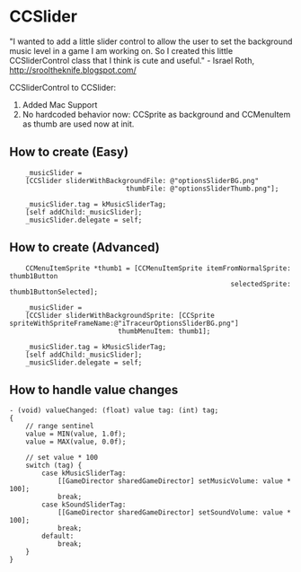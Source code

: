 CCSlider
==================

"I wanted to add a little slider control to allow the user to set the background music level in a game I am working on. 
So I created this little CCSliderControl class that I think is cute and useful." - Israel Roth, http://srooltheknife.blogspot.com/

CCSliderControl to CCSlider:

1. Added Mac Support
2. No hardcoded behavior now: CCSprite as background and CCMenuItem as thumb are used now at init.


How to create (Easy)
------------------------

        _musicSlider = 
		[CCSlider sliderWithBackgroundFile: @"optionsSliderBG.png"
							     thumbFile: @"optionsSliderThumb.png"];
		
		_musicSlider.tag = kMusicSliderTag;
		[self addChild:_musicSlider];
		_musicSlider.delegate = self;


How to create (Advanced)
------------------------

		CCMenuItemSprite *thumb1 = [CCMenuItemSprite itemFromNormalSprite: thumb1Button 
														   selectedSprite: thumb1ButtonSelected];
		
		_musicSlider = 
		[CCSlider sliderWithBackgroundSprite: [CCSprite spriteWithSpriteFrameName:@"iTraceurOptionsSliderBG.png"] 
							   thumbMenuItem: thumb1];
		
		_musicSlider.tag = kMusicSliderTag;
		[self addChild:_musicSlider];
		_musicSlider.delegate = self;
		
		
How to handle value changes
-------------

	- (void) valueChanged: (float) value tag: (int) tag; 
	{
		// range sentinel
		value = MIN(value, 1.0f);
		value = MAX(value, 0.0f);
		
		// set value * 100
		switch (tag) {
			case kMusicSliderTag:
				[[GameDirector sharedGameDirector] setMusicVolume: value * 100];
				break;
			case kSoundSliderTag:
				[[GameDirector sharedGameDirector] setSoundVolume: value * 100];
				break;
			default:
				break;
		}
	}
